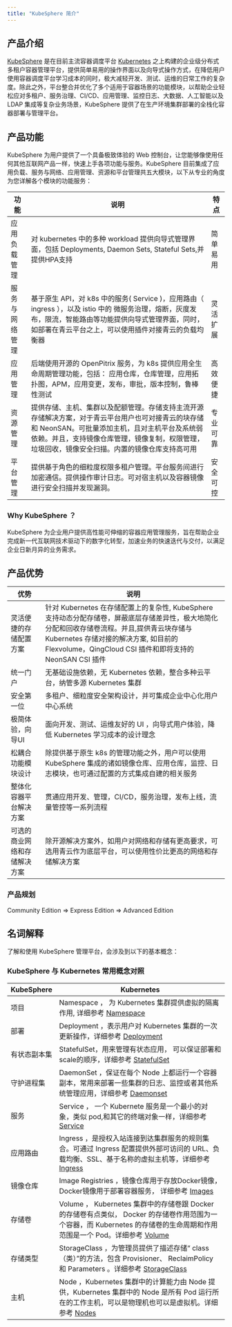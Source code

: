 ```yaml
---
title: "KubeSphere 简介"
---
```




## 产品介绍
[KubeSphere](https://kubesphere.io) 是在目前主流容器调度平台 [Kubernetes](https://kubernetes.io) 之上构建的企业级分布式多租户容器管理平台，提供简单易用的操作界面以及向导式操作方式，在降低用户使用容器调度平台学习成本的同时，极大减轻开发、测试、运维的日常工作的复杂度。除此之外，平台整合并优化了多个适用于容器场景的功能模块，以帮助企业轻松应对多租户、服务治理、CI/CD、应用管理、监控日志、大数据、人工智能以及 LDAP 集成等复杂业务场景，KubeSphere 提供了在生产环境集群部署的全栈化容器部署与管理平台。



## 产品功能
KubeSphere 为用户提供了一个具备极致体验的 Web 控制台，让您能够像使用任何其他互联网产品一样，快速上手各项功能与服务。KubeSphere 目前集成了应用负载、服务与网络、应用管理、资源和平台管理共五大模块，以下从专业的角度为您详解各个模块的功能服务：

|   功能 | 说明 | 特点 |
|------------|--------------| -------------  |
| 应用负载管理  |对 kubernetes 中的多种 workload 提供向导式管理界面，包括 Deployments, Daemon Sets, Stateful Sets,并提供HPA支持 | 简单易用 |
| 服务与网络管理 |基于原生 API，对 k8s 中的服务( Service )，应用路由（ ingress ），以及 istio 中的 微服务治理，熔断，灰度发布，限流，智能路由等功能提供向导式管理界面，同时，如部署在青云平台之上，可以使用插件对接青云的负载均衡器 |灵活扩展|
| 应用管理 | 后端使用开源的 OpenPitrix 服务，为 k8s 提供应用全生命周期管理功能，包括： 应用仓库，仓库管理，应用拓扑图，APM，应用变更，发布，审批，版本控制，鲁棒性测试 | 高效便捷 |
| 资源管理 | 提供存储、主机、集群以及配额管理。存储支持主流开源存储解决方案，对于青云平台用户也可对接青云的块存储和 NeonSAN。可批量添加主机，且对主机平台及系统弱依赖。并且，支持镜像仓库管理，镜像复制，权限管理，垃圾回收，镜像安全扫描。内置的镜像仓库支持高可用 | 专业可靠 |
| 平台管理 | 提供基于角色的细粒度权限多租户管理。平台服务间进行加密通信。提供操作审计日志。可对宿主机以及容器镜像进行安全扫描并发现漏洞。| 安全可控 |

### Why KubeSphere ？

KubeSphere 为企业用户提供高性能可伸缩的容器应用管理服务，旨在帮助企业完成新一代互联网技术驱动下的数字化转型，加速业务的快速迭代与交付，以满足企业日新月异的业务需求。

## 产品优势
|优势|说明|
|---|---|
|灵活便捷的存储配置方案| 针对 Kubernetes 在存储配置上的复杂性, KubeSphere 支持动态分配存储卷，屏蔽底层存储差异性，极大地简化分配和回收存储卷流程。并且,提供青云块存储与 Kubernetes 存储对接的解决方案, 如目前的 Flexvolume，QingCloud CSI 插件和即将支持的 NeonSAN CSI 插件 |
|统一门户|无基础设施依赖，无 Kubernetes 依赖，整合多种云平台，纳管多源 Kubernetes 集群|
|安全第一位|多租户、细粒度安全架构设计，并可集成企业中心化用户中心系统|
|极简体验，向导UI|面向开发、测试、运维友好的 UI ，向导式用户体验，降低 Kubernetes 学习成本的设计理念|
|松耦合功能模块设计| 除提供基于原生 k8s 的管理功能之外，用户可以使用 KubeSphere 集成的诸如镜像仓库、应用仓库，监控、日志模块，也可通过配置的方式集成自建的相关服务 |
|整体化容器平台解决方案|贯通应用开发、管理，CI/CD，服务治理，发布上线，流量管控等一系列流程|
|可选的商业网络和存储解决方案|除开源解决方案外，如用户对网络和存储有更高要求，可选用青云作为底层平台，可以使用性价比更高的网络和存储解决方案|

### 产品规划
Community Edition => Express Edition => Advanced Edition

## 名词解释
了解和使用 KubeSphere 管理平台，会涉及到以下的基本概念：

### KubeSphere 与 Kubernetes 常用概念对照
 
|  KubeSphere  | Kubernetes |
|------------|--------------|
|项目|Namespace ， 为 Kubernetes 集群提供虚拟的隔离作用, 详细参考 [Namespace](https://kubernetes.io/docs/concepts/overview/working-with-objects/namespaces/)|
|部署|Deployment ，表示用户对 Kubernetes 集群的一次更新操作，详细参考 [Deployment](https://kubernetes.io/docs/concepts/workloads/controllers/deployment/)|
|有状态副本集|StatefulSet，用来管理有状态应用， 可以保证部署和scale的顺序，详细参考 [StatefulSet](https://kubernetes.io/docs/concepts/workloads/controllers/statefulset/)|
|守护进程集|DaemonSet ，保证在每个 Node 上都运行一个容器副本，常用来部署一些集群的日志、监控或者其他系统管理应用，详细参考 [Daemonset](https://kubernetes.io/docs/concepts/workloads/controllers/daemonset/)|
|服务|Service ， 一个 Kubernete 服务是一个最小的对象，类似 pod,和其它的终端对象一样，详细参考 [Service](https://kubernetes.io/docs/concepts/services-networking/service/)|
|应用路由|Ingress ，是授权入站连接到达集群服务的规则集合。可通过 Ingress 配置提供外部可访问的 URL、负载均衡、SSL、基于名称的虚拟主机等，详细参考 [Ingress](https://kubernetes.io/docs/concepts/services-networking/ingress/)|
|镜像仓库|Image Registries ，镜像仓库用于存放Docker镜像，Docker镜像用于部署容器服务， 详细参考 [Images](https://kubernetes.io/docs/concepts/containers/images/)|
|存储卷|Volume ， Kubernetes 集群中的存储卷跟 Docker 的存储卷有点类似， Docker 的存储卷作用范围为一个容器，而 Kubernetes 的存储卷的生命周期和作用范围是一个 Pod。详细参考 [Volume](https://kubernetes.io/docs/concepts/storage/volumes/)|
|存储类型|StorageClass ，为管理员提供了描述存储“ class （类）”的方法，包含 Provisioner、 ReclaimPolicy 和 Parameters 。详细参考 [StorageClass](https://kubernetes.io/docs/concepts/storage/storage-classes/)|
主机|Node ，Kubernetes 集群中的计算能力由 Node 提供，Kubernetes 集群中的 Node 是所有 Pod 运行所在的工作主机，可以是物理机也可以是虚拟机。详细参考 [Nodes](https://kubernetes.io/docs/concepts/architecture/nodes/)|


